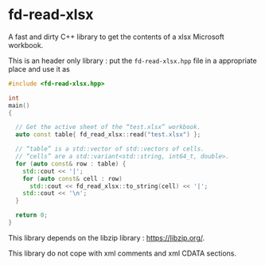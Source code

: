 # fd-read-xlsx
A fast and dirty C++ library to get the contents of a xlsx Microsoft workbook.

This is an header only library : put the `fd-read-xlsx.hpp` file in a appropriate place and use it as
```C++
#include <fd-read-xlsx.hpp>

int
main()
{

  // Get the active sheet of the “test.xlsx” workbook.
  auto const table{ fd_read_xlsx::read("test.xlsx") };

  // “table” is a std::vector of std::vectors of cells.
  // “cells” are a std::variant<std::string, int64_t, double>.
  for (auto const& row : table) {
    std::cout << '|';
    for (auto const& cell : row)
      std::cout << fd_read_xlsx::to_string(cell) << '|';
    std::cout << '\n';
  }

  return 0;
}
```

This library depends on the libzip library : https://libzip.org/.

This library do not cope with xml comments and xml CDATA sections.

